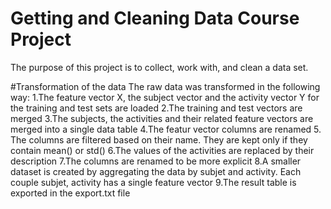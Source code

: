 # Getting and Cleaning Data Course Project
The purpose of this project is to collect, work with, and clean a data set. 

#Transformation of the data
The raw data was transformed in the following way:
1.The feature vector X, the subject vector and the activity vector Y for the training and test sets are loaded
2.The training and test vectors are merged
3.The subjects, the activities and their related feature vectors are merged into a single data table
4.The featur vector columns are renamed
5. The columns are filtered based on their name. They are kept only if they contain mean() or std()
6.The values of the activities are replaced by their description
7.The columns are renamed to be more explicit
8.A smaller dataset is created by aggregating the data by subjet and activity. Each couple subjet, activity has a single feature vector
9.The result table is exported in the export.txt file